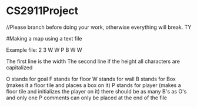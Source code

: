 # CS2911Project

//Please branch before doing your work, otherwise everything will break. TY

#Making a map using a text file

Example file:
2
3
W W
P B
W W

The first line is the width
The second line if the height
all characters are capitalized

O stands for goal
F stands for floor
W stands for wall
B stands for Box (makes it a floor tile and places a box on it)
P stands for player (makes a floor tile and initializes the player on it)
there should be as many B's as O's and only one P
comments can only be placed at the end of the file
